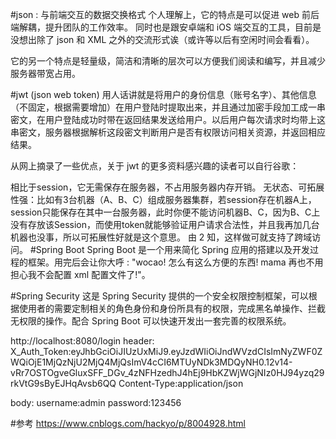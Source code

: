 #json : 与前端交互的数据交换格式
个人理解上，它的特点是可以促进 web 前后端解耦，提升团队的工作效率。 同时也是跟安卓端和 iOS 端交互的工具，目前是没想出除了 json 和 XML 之外的交流形式诶（或许等以后有空闲时间会看看）。

它的另一个特点是轻量级，简洁和清晰的层次可以方便我们阅读和编写，并且减少服务器带宽占用。

#jwt (json web token)
用人话讲就是将用户的身份信息（账号名字）、其他信息（不固定，根据需要增加）在用户登陆时提取出来，并且通过加密手段加工成一串密文，在用户登陆成功时带在返回结果发送给用户。以后用户每次请求时均带上这串密文，服务器根据解析这段密文判断用户是否有权限访问相关资源，并返回相应结果。

从网上摘录了一些优点，关于 jwt 的更多资料感兴趣的读者可以自行谷歌：

相比于session，它无需保存在服务器，不占用服务器内存开销。
无状态、可拓展性强：比如有3台机器（A、B、C）组成服务器集群，若session存在机器A上，session只能保存在其中一台服务器，此时你便不能访问机器B、C，因为B、C上没有存放该Session，而使用token就能够验证用户请求合法性，并且我再加几台机器也没事，所以可拓展性好就是这个意思。
由 2 知，这样做可就支持了跨域访问。
#Spring Boot
Spring Boot 是一个用来简化 Spring 应用的搭建以及开发过程的框架。用完后会让你大呼 : "wocao! 怎么有这么方便的东西! mama 再也不用担心我不会配置 xml 配置文件了!"。

#Spring Security
这是 Spring Security 提供的一个安全权限控制框架，可以根据使用者的需要定制相关的角色身份和身份所具有的权限，完成黑名单操作、拦截无权限的操作。配合 Spring Boot 可以快速开发出一套完善的权限系统。



http://localhost:8080/login
header:
X_Auth_Token:eyJhbGciOiJIUzUxMiJ9.eyJzdWIiOiJndWVzdCIsImNyZWF0ZWQiOjE1MjQzNjU2MjQ4MjQsImV4cCI6MTUyNDk3MDQyNH0.12v14-vRr7OSTOgveGluxSFF_DGv_4zNFHzedhJ4hEj9HbKZWjWGjNIz0HJ94yzq29rkVtG9sByEJHqAvsb6QQ
Content-Type:application/json

body:
username:admin
password:123456


#参考
https://www.cnblogs.com/hackyo/p/8004928.html